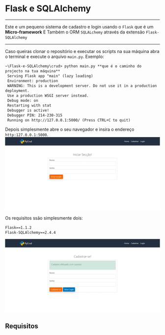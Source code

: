 ﻿# Flask e SQLAlchemy
 ---
 Este e um pequeno sistema de cadastro e login usando o `Flask`  que é um **Micro-framework** 
 E Também o ORM `SQLALchemy` através da extensão `Flask-SQLAlchemy`

 ---

 Caso queiras clonar o repositório  e executar os scripts na sua máquina abra o terminal e execute o arquivo `main.py`.
 Exemplo:
 ```
 ~\Flask-e-SQLAlchemy\crud> python main.py **que é o caminho do projecto na tua máquina**
  Serving Flask app "main" (lazy loading)
  Environment: production
  WARNING: This is a development server. Do not use it in a production deployment.
  Use a production WSGI server instead.
  Debug mode: on
  Restarting with stat
  Debugger is active!
  Debugger PIN: 214-230-315
  Running on http://127.0.0.1:5000/ (Press CTRL+C to quit)
 ```

 Depois simplesmente abre o seu navegador e insira o endereço `http:127.0.0.1:5000`.
![Exemplo 1 ]( https://github.com/fredhmacau/Flask-e-SQLAlchemy/blob/master/CRUD/screenshots/img1.jpeg)

Os requisitos ssão simplesmente dois:
 ``` 
Flask==1.1.2
Flask-SQLAlchemy==2.4.4
```


![Exemplo 2 ]( https://github.com/fredhmacau/Flask-e-SQLAlchemy/blob/master/CRUD/screenshots/img2.jpeg)
 ## Requisitos 
 